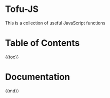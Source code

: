 # Tofu-JS

This is a collection of useful JavaScript functions

# Table of Contents
{{toc}}

# Documentation
{{md}}
